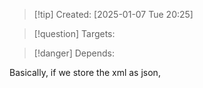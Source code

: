 
>[!tip] Created: [2025-01-07 Tue 20:25]

>[!question] Targets: 

>[!danger] Depends: 

Basically, if we store the xml as json, 